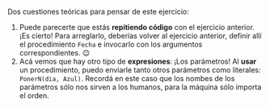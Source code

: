Dos cuestiones teóricas para pensar de este ejercicio:

1. Puede parecerte que estás **repitiendo código** con el ejercicio anterior. ¡Es cierto! Para arreglarlo, deberías volver al ejercicio anterior, definir allí el procedimiento `Fecha` e invocarlo con los argumentos correspondientes. :wink:
2. Acá vemos que hay otro tipo de **expresiones**: ¡Los parámetros! Al **usar** un procedimiento, puedo enviarle tanto otros parámetros como literales: `PonerN(dia, Azul)`. Recordá en este caso que los nombes de los parámetros sólo nos sirven a los humanos, para la máquina sólo importa el orden.

